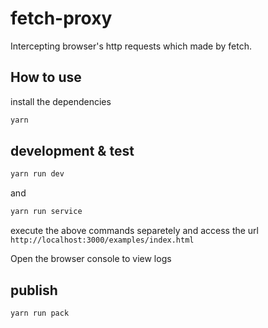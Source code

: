 # fetch-proxy
Intercepting browser's http requests which made by fetch.

## How to use

install the dependencies

```bash
yarn
```

## development & test

```bash
yarn run dev
```
and
```bash
yarn run service
```
execute the above commands separetely and access the url `http://localhost:3000/examples/index.html`

Open the browser console to view logs

## publish

```bash
yarn run pack
```